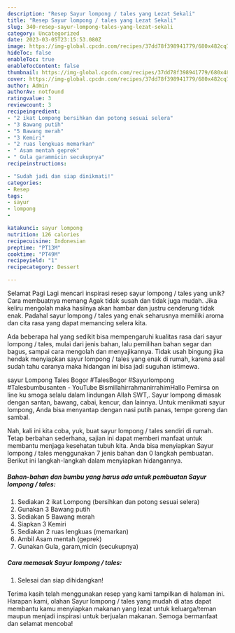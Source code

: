 ```yaml
---
description: "Resep Sayur lompong / tales yang Lezat Sekali"
title: "Resep Sayur lompong / tales yang Lezat Sekali"
slug: 340-resep-sayur-lompong-tales-yang-lezat-sekali
category: Uncategorized
date: 2023-03-05T23:15:53.080Z
image: https://img-global.cpcdn.com/recipes/37dd78f398941779/680x482cq70/sayur-lompong-tales-foto-resep-utama.jpg
hideToc: false
enableToc: true
enableTocContent: false
thumbnail: https://img-global.cpcdn.com/recipes/37dd78f398941779/680x482cq70/sayur-lompong-tales-foto-resep-utama.jpg
cover: https://img-global.cpcdn.com/recipes/37dd78f398941779/680x482cq70/sayur-lompong-tales-foto-resep-utama.jpg
author: Admin
authorAv: notfound
ratingvalue: 3
reviewcount: 3
recipeingredient:
- "2 ikat Lompong bersihkan dan potong sesuai selera"
- "3 Bawang putih"
- "5 Bawang merah"
- "3 Kemiri"
- "2 ruas lengkuas memarkan"
- " Asam mentah geprek"
- " Gula garammicin secukupnya"
recipeinstructions:

- "Sudah jadi dan siap dinikmati!"
categories:
- Resep
tags:
- sayur
- lompong
- 

katakunci: sayur lompong  
nutrition: 126 calories
recipecuisine: Indonesian
preptime: "PT13M"
cooktime: "PT49M"
recipeyield: "1"
recipecategory: Dessert

---
```



Selamat Pagi Lagi mencari inspirasi resep sayur lompong / tales yang unik? Cara membuatnya memang Agak tidak susah dan tidak juga mudah. Jika keliru mengolah maka hasilnya akan hambar dan justru cenderung tidak enak. Padahal sayur lompong / tales yang enak seharusnya memiliki aroma dan cita rasa yang dapat memancing selera kita.


Ada beberapa hal yang sedikit bisa mempengaruhi kualitas rasa dari sayur lompong / tales, mulai dari jenis bahan, lalu pemilihan bahan segar dan bagus, sampai cara mengolah dan menyajikannya. Tidak usah bingung jika hendak menyiapkan sayur lompong / tales yang enak di rumah, karena asal sudah tahu caranya maka hidangan ini bisa jadi suguhan istimewa.

sayur Lompong Tales Bogor #TalesBogor #Sayurlompong #Talesbumbusanten - YouTube BismillahirrahmanirrahimHallo Pemirsa on line ku smoga selalu dalam lindungan Allah SWT,. Sayur lompong dimasak dengan santan, bawang, cabai, kencur, dan lainnya. Untuk menikmati sayur lompong, Anda bisa menyantap dengan nasi putih panas, tempe goreng dan sambal.


Nah, kali ini kita coba, yuk, buat sayur lompong / tales sendiri di rumah. Tetap berbahan sederhana, sajian ini dapat memberi manfaat untuk membantu menjaga kesehatan tubuh kita. Anda bisa menyiapkan Sayur lompong / tales menggunakan 7 jenis bahan dan 0 langkah pembuatan. Berikut ini langkah-langkah dalam menyiapkan hidangannya.

<!--inarticleads1-->

##### Bahan-bahan dan bumbu yang harus ada untuk pembuatan Sayur lompong / tales:

1. Sediakan 2 ikat Lompong (bersihkan dan potong sesuai selera)
1. Gunakan 3 Bawang putih
1. Sediakan 5 Bawang merah
1. Siapkan 3 Kemiri
1. Sediakan 2 ruas lengkuas (memarkan)
1. Ambil  Asam mentah (geprek)
1. Gunakan  Gula, garam,micin (secukupnya)




<!--inarticleads2-->

##### Cara memasak Sayur lompong / tales:


1. Selesai dan siap dihidangkan!



Terima kasih telah menggunakan resep yang kami tampilkan di halaman ini. Harapan kami, olahan Sayur lompong / tales yang mudah di atas dapat membantu kamu menyiapkan makanan yang lezat untuk keluarga/teman maupun menjadi inspirasi untuk berjualan makanan. Semoga bermanfaat dan selamat mencoba!
